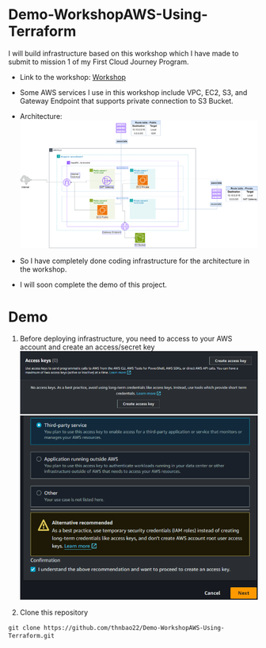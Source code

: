 # Demo-WorkshopAWS-Using-Terraform

I will build infrastructure based on this workshop which I have made to submit to mission 1 of my First Cloud Journey Program.
- Link to the workshop: [Workshop](https://thnbao22.github.io/)

- Some AWS services I use in this workshop include VPC, EC2, S3, and Gateway Endpoint that supports private connection to S3 Bucket.

- Architecture:
![ConnectPrivate](images/Project.png)

- So I have completely done coding infrastructure for the architecture in the workshop.
- I will soon complete the demo of this project.

# Demo

1. Before deploying infrastructure, you need to access to your AWS account and create an access/secret key 
![ConnectPrivate](images/1.png)
![ConnectPrivate](images/2.png)

2. Clone this repository
```
git clone https://github.com/thnbao22/Demo-WorkshopAWS-Using-Terraform.git
```
